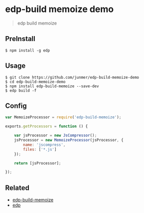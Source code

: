 # edp-build memoize demo

> edp build memoize

## PreInstall

```
$ npm install -g edp
```

## Usage

```
$ git clone https://github.com/junmer/edp-build-memoize-demo
$ cd edp-build-memoize-demo
$ npm install edp-build-memoize --save-dev
$ edp build -f
```

## Config

```js
var MemoizeProcessor = require('edp-build-memoize');

exports.getProcessors = function () {

    var jsProcessor = new JsCompressor();
    jsProcessor = new MemoizeProcessor(jsProcessor, {
        name: 'jscompress',
        files: ['*.js']
    });

    return [jsProcessor];

});
```

## Related

- [edp-build-memoize](https://github.com/junmer/edp-build-memoize)
- [edp](https://github.com/ecomfe/edp)
